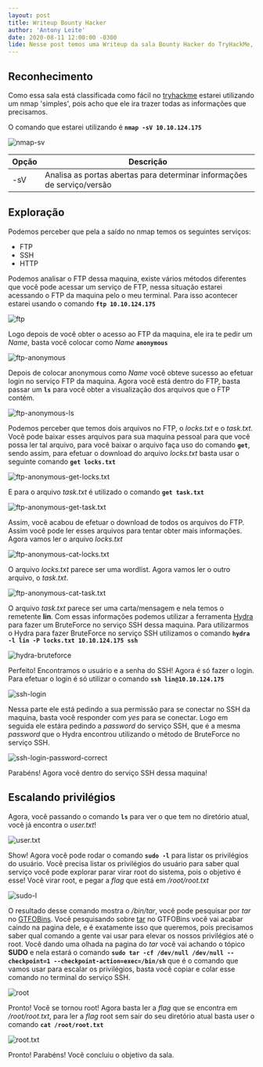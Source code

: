 ```yaml
---
layout: post
title: Writeup Bounty Hacker
author: 'Antony Leite'
date: 2020-08-11 12:00:00 -0300
lide: Nesse post temos uma Writeup da sala Bounty Hacker do TryHackMe, que explora o uso dos serviços FTP, SSH, HTTP, onde é necessário o uso das ferramentas Nmap e Hydra juntamento do método de BruteForce, e também nessa sala utilizamos o tar para efetuar o escalamento de privilégios.
---
```


## Reconhecimento

Como essa sala está classificada como fácil no [tryhackme](https://tryhackme.com/) estarei utilizando um nmap 'simples', pois acho que ele ira trazer todas as informações que precisamos.

O comando que estarei utilizando é **`nmap -sV 10.10.124.175`**

![nmap-sv](https://i.imgur.com/Vzdzp6e.png)

<table class="table">
  <thead>
    <tr>
      <th scope="col">Opção</th>
      <th scope="col">Descrição</th>
    </tr>
  </thead>
  <tbody>
    <tr>
      <td>-sV</td>
      <td>Analisa as portas abertas para determinar informações de serviço/versão</td>
    </tr>
  </tbody>
</table>

## Exploração

Podemos perceber que pela a saído no nmap temos os seguintes serviços:

- FTP
- SSH
- HTTP

Podemos analisar o FTP dessa maquina, existe vários métodos diferentes que você pode acessar um serviço de FTP, nessa situação estarei acessando o FTP da maquina pelo o meu terminal. Para isso acontecer estarei usando o comando **`ftp 10.10.124.175`**

![ftp](https://i.imgur.com/oMxegzT.png)

Logo depois de você obter o acesso ao FTP da maquina, ele ira te pedir um *Name*, basta você colocar como *Name*  **`anonymous`**

![ftp-anonymous](https://i.imgur.com/oIqYwTL.png)

Depois de colocar anonymous como *Name* você obteve sucesso ao efetuar login no serviço FTP da maquina. Agora você está dentro do FTP, basta passar um **`ls`** para você obter a visualização dos arquivos que o FTP contém.

![ftp-anonymous-ls](https://i.imgur.com/qWuREbW.png)

Podemos perceber que temos dois arquivos no FTP, o *locks.txt* e o *task.txt*. Você pode baixar esses arquivos para sua maquina pessoal para que você possa ler tal arquivo, para você baixar o arquivo faça uso do comando **`get`**, sendo assim, para efetuar o download do arquivo *locks.txt* basta usar o seguinte comando **`get locks.txt`**

![ftp-anonymous-get-locks.txt](https://i.imgur.com/9NgiVa0.png)

E para o arquivo *task.txt* é utilizado o comando **`get task.txt`**

![ftp-anonymous-get-task.txt](https://i.imgur.com/vwUVE2Q.png)

Assim, você acabou de efetuar o download de todos os arquivos do FTP. Assim você pode ler esses arquivos para tentar obter mais informações. Agora vamos ler o arquivo *locks.txt*

![ftp-anonymous-cat-locks.txt](https://i.imgur.com/7TcgUDI.png)

O arquivo *locks.txt* parece ser uma wordlist. Agora vamos ler o outro arquivo, o *task.txt*.

![ftp-anonymous-cat-task.txt](https://i.imgur.com/OhgVO1Q.png)

O arquivo *task.txt* parece ser uma carta/mensagem e nela temos o remetente **lin**. Com essas informações podemos utilizar a ferramenta [Hydra](https://initone.com.br/HydraBruteForce/) para fazer um BruteForce no serviço SSH dessa maquina.
Para utilizarmos o Hydra para fazer BruteForce no serviço SSH utilizamos o comando **`hydra -l lin -P locks.txt 10.10.124.175 ssh`** 

![hydra-bruteforce](https://i.imgur.com/Lg4kxgS.png)

Perfeito! Encontramos o usuário e a senha do SSH! Agora é só fazer o login. Para efetuar o login é só utilizar o comando **`ssh lin@10.10.124.175`**

![ssh-login](https://i.imgur.com/yExFBaZ.png)

Nessa parte ele está pedindo a sua permissão para se conectar no SSH da maquina, basta você responder com *yes* para se conectar. Logo em seguida ele estára pedindo a *password* do serviço SSH, que é a mesma *password* que o Hydra encontrou utilizando o método de BruteForce no serviço SSH.

![ssh-login-password-correct](https://i.imgur.com/Z74kPkK.png)

Parabéns! Agora você dentro do serviço SSH dessa maquina!

## Escalando privilégios

Agora, você passando o comando **`ls`** para ver o que tem no diretório atual, você já encontra o *user.txt*!

![user.txt](https://i.imgur.com/Dv2AIvT.png)

Show! Agora você pode rodar o comando **`sudo -l`** para listar os privilégios do usuário. Você precisa listar os privilégios do usuário para saber qual serviço você pode explorar parar virar root do sistema, pois o objetivo é esse! Você virar root, e pegar a *flag* que está em */root/root.txt*

![sudo-l](https://i.imgur.com/EGM6TEp.png)

O resultado desse comando mostra o */bin/tar*, você pode pesquisar por *tar* no [GTFOBins](https://gtfobins.github.io/).
Você pesquisando sobre [tar](https://gtfobins.github.io/gtfobins/tar/) no GTFOBins você vai acabar caindo na pagina dele, e é exatamente isso que queremos, pois precisamos saber qual comando a gente vai usar para elevar os nossos privilégios até o root. Você dando uma olhada na pagina do *tar* você vai achando o tópico **SUDO** e nela estará o comando **`sudo tar -cf /dev/null /dev/null --checkpoint=1 --checkpoint-action=exec=/bin/sh`** que é o comando que vamos usar para escalar os privilégios, basta você copiar e colar esse comando no terminal do serviço SSH.

![root](https://i.imgur.com/63jLuG3.png)

Pronto! Você se tornou root! Agora basta ler a *flag* que se encontra em */root/root.txt*, para ler a *flag* root sem sair do seu diretório atual basta user o comando **`cat /root/root.txt`**

![root.txt](https://i.imgur.com/OuDTlnW.png)

Pronto! Parabéns! Você concluiu o objetivo da sala.
